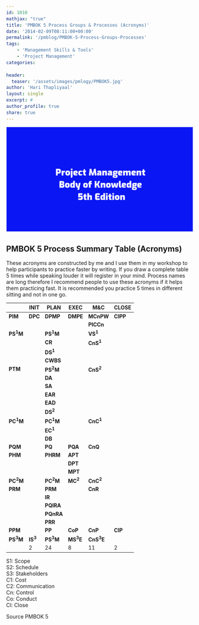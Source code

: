 ```yaml
---
id: 1010   
mathjax: "true"
title: 'PMBOK 5 Process Groups & Processes (Acronyms)'
date: '2014-02-09T08:11:00+00:00'
permalink: '/pmblog/PMBOK-5-Process-Groups-Processes'
tags: 
    - 'Management Skills & Tools'
    - 'Project Management'
categories:

header:
  teaser: '/assets/images/pmlogy/PMBOK5.jpg'
author: 'Hari Thapliyaal'
layout: single
excerpt: #
author_profile: true
share: true
---
```

![](/assets/images/pmlogy/PMBOK5.jpg)   

## PMBOK 5 Process Summary Table (Acronyms)

These acronyms are constructed by me and I use them in my workshop to help participants to practice faster by writing. If you draw a complete table 5 times while speaking louder it will register in your mind. Process names are long therefore I recommend people to use these acronyms if it helps them practicing fast. It is recommended you practice 5 times in different sitting and not in one go.

|  | **INIT** | **PLAN** | **EXEC** | **M&amp;C** | **CLOSE** |
|---|---|---|---|---|---|
| **PIM** | **DPC** | **DPMP** | **DMPE** | **MCnPW** | **ClPP** |
|  |  |  |  | **PICCn** |  |
| **PS<sup>1</sup>M** |  | **PS<sup>1</sup>M** |  | **VS<sup>1</sup>** |  |
|  |  | **CR** |  | **CnS<sup>1</sup>** |  |
|  |  | **DS<sup>1</sup>** |  |  |  |
|  |  | **CWBS** |  |  |  |
| **PTM** |  | **PS<sup>2</sup>M** |  | **CnS<sup>2</sup>** |  |
|  |  | **DA** |  |  |  |
|  |  | **SA** |  |  |  |
|  |  | **EAR** |  |  |  |
|  |  | **EAD** |  |  |  |
|  |  | **DS<sup>2</sup>** |  |  |  |
| **PC<sup>1</sup>M** |  | **PC<sup>1</sup>M** |  | **CnC<sup>1</sup>** |  |
|  |  | **EC<sup>1</sup>** |  |  |  |
|  |  | **DB** |  |  |  |
| **PQM** |  | **PQ** | **PQA** | **CnQ** |  |
| **PHM** |  | **PHRM** | **APT** |  |  |
|  |  |  | **DPT** |  |  |
|  |  |  | **MPT** |  |  |
| **PC<sup>2</sup>M** |  | **PC<sup>2</sup>M** | **MC<sup>2</sup>** | **CnC<sup>2</sup>** |  |
| **PRM** |  | **PRM** |  | **CnR** |  |
|  |  | **IR** |  |  |  |
|  |  | **PQlRA** |  |  |  |
|  |  | **PQnRA** |  |  |  |
|  |  | **PRR** |  |  |  |
| **PPM** |  | **PP** | **CoP** | **CnP** | **ClP** |
| **PS<sup>3</sup>M** | **IS<sup>3</sup>** | **PS<sup>3</sup>M** | **MS<sup>3</sup>E** | **CnS<sup>3</sup>E** |  |
|  | 2 | 24 | 8 | 11 | 2 |

S1: Scope  
S2: Schedule  
S3: Stakeholders  
C1: Cost  
C2: Communication  
Cn: Control  
Co: Conduct  
Cl: Close

Source PMBOK 5


